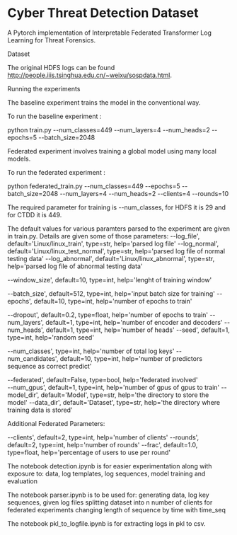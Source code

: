 # Cyber Threat Detection Dataset

A Pytorch implementation of Interpretable Federated Transformer Log Learning for Threat Forensics.

Dataset

The original HDFS logs can be found http://people.iiis.tsinghua.edu.cn/~weixu/sospdata.html.

Running the experiments

The baseline experiment trains the model in the conventional way.

To run the baseline experiment :

   python train.py --num_classes=449 --num_layers=4 --num_heads=2 --epochs=5 --batch_size=2048

Federated experiment involves training a global model using many local models.

To run the federated experiment :

   python federated_train.py --num_classes=449 --epochs=5 --batch_size=2048 --num_layers=4 --num_heads=2 --clients=4 --rounds=10

The required parameter for training is --num_classes, for HDFS it is 29 and for CTDD it is 449.

The default values for various paramters parsed to the experiment are given in train.py. Details are given some of those parameters:
   --log_file', default='Linux/linux_train', type=str, help='parsed log file'
   --log_normal', default='Linux/linux_test_normal', type=str, help='parsed log file of normal testing data'
   --log_abnormal', default='Linux/linux_abnormal', type=str, help='parsed log file of abnormal testing data'
    
   --window_size', default=10, type=int, help='lenght of training window'

   --batch_size', default=512, type=int, help='input batch size for training'
   --epochs', default=10, type=int, help='number of epochs to train'
    
   --dropout', default=0.2, type=float, help='number of epochs to train'
   --num_layers', default=1, type=int, help='number of encoder and decoders'
   --num_heads', default=1, type=int, help='number of heads'
   --seed', default=1, type=int, help='random seed'

   --num_classes', type=int, help='number of total log keys'
   --num_candidates', default=10, type=int, help='number of predictors sequence as correct predict'
    
   --federated', default=False, type=bool, help='federated involved'      
   --num_gpus', default=1, type=int, help='number of gpus of gpus to train'
   --model_dir', default='Model', type=str, help='the directory to store the model'
   --data_dir', default='Dataset', type=str, help='the directory where training data is stored'

Additional Federated Parameters:
    
   --clients', default=2, type=int, help='number of clients'
   --rounds', default=2, type=int, help='number of rounds'
   --frac', default=1.0, type=float, help='percentage of users to use per round'

The notebook detection.ipynb is for easier experimentation along with exposure to:
    data, log templates, log sequences, model training and evaluation

The notebook parser.ipynb is to be used for:
    generating data, log key sequences, given log files
    splitting dataset into n number of clients for federated experiments
    changing length of sequence by time with time_seq 
    
The notebook pkl_to_logfile.ipynb is for extracting logs in pkl to csv.
    